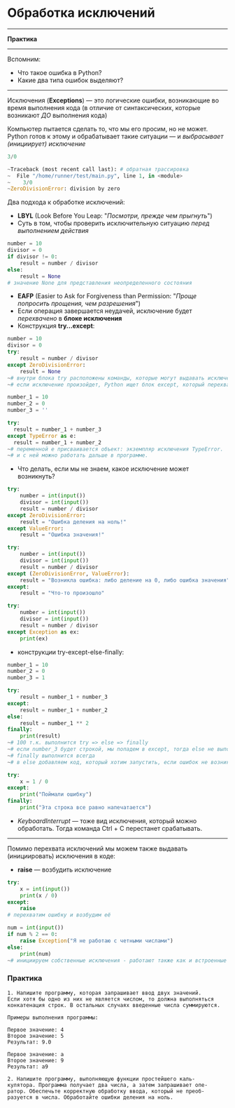 # Обработка исключений

***

**Практика**

***

Вспомним:

* Что такое ошибка в Python?
* Какие два типа ошибок выделяют?

***

Исключения (**Exceptions**) — это логические ошибки, возникающие во время выполнения кода (в отличие от синтаксических, которые возникают _ДО_ выполнения кода)

Компьютер пытается сделать то, что мы его просим, но не может. Python готов к этому и обрабатывает такие ситуации — и _выбрасывает (инициирует) исключение_

```python
3/0

~Traceback (most recent call last): # обратная трассировка
~  File "/home/runner/test/main.py", line 1, in <module>
~    3/0
~ZeroDivisionError: division by zero
```

Два подхода к обработке исключений:

* **LBYL** (Look Before You Leap: "_Посмотри, прежде чем прыгнуть_")
* Суть в том, чтобы проверить исключительную ситуацию _перед выполнением действия_

```python
number = 10
divisor = 0
if divisor != 0:
	result = number / divisor
else:
	result = None 
# значение None для представления неопределенного состояния
```

* **EAFP** (Easier to Ask for Forgiveness than Permission: "_Проще попросить прощения, чем разрешения_")
* Если операция завершается неудачей, исключение будет _перехвачено_ в **блоке исключения**
* Конструкция **try...except**:

```python
number = 10
divisor = 0
try:
	result = number / divisor
except ZeroDivisionError:
	result = None
~# внутри блока try расположены команды, которые могут выдавать исключения
~# если исключение произойдет, Python ищет блок except, который перехватывает исключение
```

```python
number_1 = 10 
number_2 = 0
number_3 = ''

try:
  result = number_1 + number_3
except TypeError as e:
  result = number_1 + number_2
~# переменной e присваивается объект: экземпляр исключения TypeError.
~# и с ней можно работать дальше в программе.
```

* Что делать, если мы не знаем, какое исключение может возникнуть?

```python
try:
	number = int(input())
	divisor = int(input())
	result = number / divisor
except ZeroDivisionError:
	result = "Ошибка деления на ноль!"
except ValueError:
	result = "Ошибка значения!"
```

```python
try:
	number = int(input())
	divisor = int(input())
	result = number / divisor
except (ZeroDivisionError, ValueError):
	result = "Возникла ошибка: либо деление на 0, либо ошибка значения"
except:
	result = "Что-то произошло"
```

```python
try:
	number = int(input())
	divisor = int(input())
	result = number / divisor
except Exception as ex:
    print(ex)
```

* конструкции try-except-else-finally:

```python
number_1 = 10 
number_2 = 0
number_3 = 1

try:
	result = number_1 + number_3
except:
	result = number_1 + number_2
else:
	result = number_1 ** 2
finally:
	print(result)
~# 100 т.к. выполнится try => else => finally
~# если number_3 будет строкой, мы попадем в except, тогда else не выполнится
~# finally выполнится всегда
~# в else добавляем код, который хотим запустить, если ошибок не возникло
```

```python
try:
    x = 1 / 0
except:
    print("Поймали ошибку")
finally:
    print("Эта строка все равно напечатается")
```

* _KeyboardInterrupt_ — тоже вид исключения, который можно обработать. Тогда команда Ctrl + C перестанет срабатывать.

***

Помимо перехвата исключений мы можем также выдавать (инициировать) исключения в коде:

* **raise** — возбудить исключение

```python
try:
	x = int(input())
    print(x / 0)
except:
    raise
# перехватим ошибку и возбудим её
```

```python
num = int(input())
if num % 2 == 0:
	raise Exception("Я не работаю с четными числами")
else:
	print(num)
~# инициируем собственные исключения - работают также как и встроенные
```

### Практика

```
1. Напишите программу, которая запрашивает ввод двух значений.
Если хотя бы одно из них не является числом, то должна выполняться
конкатенация строк. В остальных случаях введенные числа суммируются.

Примеры выполнения программы:

Первое значение: 4
Второе значение: 5
Результат: 9.0

Первое значение: a
Второе значение: 9
Результат: a9
```

```
2. Напишите программу, выполняющую функции простейшего каль-
кулятора. Программа получает два числа, а затем запрашивает опе-
ратор. Обеспечьте корректную обработку ввода, который не преоб-
разуется в числа. Обработайте ошибки деления на ноль.
```

